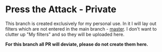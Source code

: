 # Press the Attack - Private

This branch is created exclusively for my personal use. In it I will lay out filters which are not entered in the main branch - [master](https://github.com/bogachenko/presstheattack/tree/master). I don't want to clutter up "My filters" and so they will be uploaded here.

**For this branch all PR will deviate, please do not create them here.**
